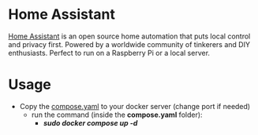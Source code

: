 # Home Assistant
[Home Assistant](https://github.com/home-assistant/core) is an open source home automation that puts local control and privacy first. Powered by a worldwide community of tinkerers and DIY enthusiasts. Perfect to run on a Raspberry Pi or a local server.

# Usage
+ Copy the [compose.yaml](/DockerCompose/homeAssistant/compose.yaml) to your docker server (change port if needed)
  + run the command (inside the **compose.yaml** folder):
    + ***sudo docker compose up -d***